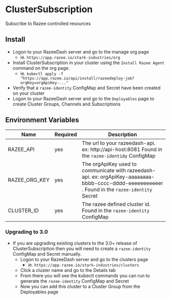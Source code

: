 # ClusterSubscription

Subscribe to Razee controlled resources

## Install

- Logon to your RazeeDash server and go to the manage org page
  - ie. `https://app.razee.io/stark-industries/org`
- Install ClusterSubscription in your cluster using the
`Install Razee Agent` command on the org page.
  - ie. `kubectl apply -f "https://app.razee.io/api/install/razeedeploy-job?orgKey=orgApiKey-..."`
- Verify that a `razee-identity` ConfigMap and Secret have been created on your cluster
- Logon to your RazeeDash server and go to the `Deployables` page to create
Cluster Groups, Channels and Subscriptions

## Environment Variables
<!--Markdownlint-disable MD034-->
<!--Markdownlint-disable MD013-->
| Name | Required | Description |
| ---- | -------- | ------------- |
| RAZEE_API           | yes | The url to your razeedash-api. ex: http://api-host:8081  Found in the `razee-identidy` ConfigMap|
| RAZEE_ORG_KEY       | yes | The orgApiKey used to communicate with razeedash-api. ex: orgApiKey-aaaaaaaa-bbbb-cccc-dddd-eeeeeeeeeeer . Found in the `razee-identity` Secret|
| CLUSTER_ID          | yes | The razee defined cluster id.  Found in the `razee-identity` ConfigMap|

### Upgrading to 3.0

- If you are upgrading existing clusters to the 3.0+ release of ClusterSubscription then you will need to create
a `razee-identity` ConfigMap and Secret manually.  
  - Logon to your RazeeDash server and go to the clusters page
    - ie. `https://app.razee.io/stark-industries/clusters`
  - Click a cluster name and go to the Details tab
  - From there you will see the kubectl commands you can run to generate the `razee-identity` ConfigMap and Secret
  - Now you can add this cluster to a Cluster Group from the Deployables page
